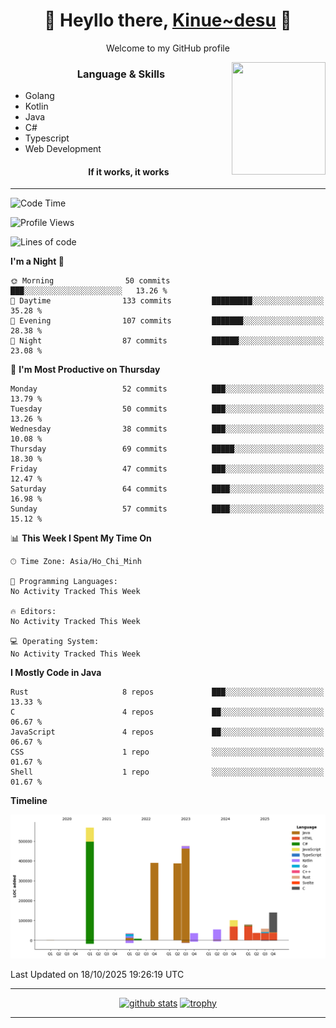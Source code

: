 <h1 align="center"> 🌸 Heyllo there, <a href="https://github.com/Kinue72">Kinue~desu</a> 🌸 </h1>
<p align="center"> Welcome to my GitHub profile </p>
<img align="right" src="https://i.imgur.com/yjwWPiL.png" width="150" height="180">

<h3 align="center"> Language & Skills </h3>

- Golang
- Kotlin
- Java
- C#
- Typescript
- Web Development
  <h4 align="center">If it works, it works</h4>
<hr>

<!--START_SECTION:waka-->
![Code Time](http://img.shields.io/badge/Code%20Time-16%20hrs%2021%20mins-blue)

![Profile Views](http://img.shields.io/badge/Profile%20Views-1-blue)

![Lines of code](https://img.shields.io/badge/From%20Hello%20World%20I%27ve%20Written-2.4%20million%20lines%20of%20code-blue)

**I'm a Night 🦉** 

```text
🌞 Morning                50 commits          ███░░░░░░░░░░░░░░░░░░░░░░   13.26 % 
🌆 Daytime                133 commits         █████████░░░░░░░░░░░░░░░░   35.28 % 
🌃 Evening                107 commits         ███████░░░░░░░░░░░░░░░░░░   28.38 % 
🌙 Night                  87 commits          ██████░░░░░░░░░░░░░░░░░░░   23.08 % 
```
📅 **I'm Most Productive on Thursday** 

```text
Monday                   52 commits          ███░░░░░░░░░░░░░░░░░░░░░░   13.79 % 
Tuesday                  50 commits          ███░░░░░░░░░░░░░░░░░░░░░░   13.26 % 
Wednesday                38 commits          ███░░░░░░░░░░░░░░░░░░░░░░   10.08 % 
Thursday                 69 commits          █████░░░░░░░░░░░░░░░░░░░░   18.30 % 
Friday                   47 commits          ███░░░░░░░░░░░░░░░░░░░░░░   12.47 % 
Saturday                 64 commits          ████░░░░░░░░░░░░░░░░░░░░░   16.98 % 
Sunday                   57 commits          ████░░░░░░░░░░░░░░░░░░░░░   15.12 % 
```


📊 **This Week I Spent My Time On** 

```text
🕑︎ Time Zone: Asia/Ho_Chi_Minh

💬 Programming Languages: 
No Activity Tracked This Week

🔥 Editors: 
No Activity Tracked This Week

💻 Operating System: 
No Activity Tracked This Week
```

**I Mostly Code in Java** 

```text
Rust                     8 repos             ███░░░░░░░░░░░░░░░░░░░░░░   13.33 % 
C                        4 repos             ██░░░░░░░░░░░░░░░░░░░░░░░   06.67 % 
JavaScript               4 repos             ██░░░░░░░░░░░░░░░░░░░░░░░   06.67 % 
CSS                      1 repo              ░░░░░░░░░░░░░░░░░░░░░░░░░   01.67 % 
Shell                    1 repo              ░░░░░░░░░░░░░░░░░░░░░░░░░   01.67 % 
```



**Timeline**

![Lines of Code chart](https://raw.githubusercontent.com/Kinue72/Kinue72/main/assets/bar_graph.png)


 Last Updated on 18/10/2025 19:26:19 UTC
<!--END_SECTION:waka-->

<hr>

<p align="center">
  <a href="https://github.com/anuraghazra/github-readme-stats"><img src="https://github-readme-stats.vercel.app/api?username=Kinue72&show_icons=true&include_all_commits=true&theme=nord" alt="github stats"></a>
  <a href="https://github.com/ryo-ma/github-profile-trophy"><img src="https://github-profile-trophy.vercel.app/?username=Kinue72&theme=nord" alt="trophy"></a>
</p>

<hr>
